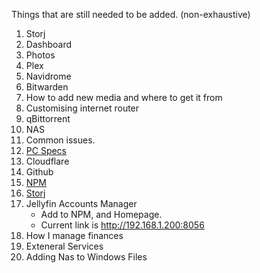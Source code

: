 Things that are still needed to be added. (non-exhaustive)

1. Storj
2. Dashboard
3. Photos
4. Plex
5. Navidrome
6. Bitwarden
7. How to add new media and where to get it from
8. Customising internet router
9. qBittorrent
10. NAS
11. Common issues.
12. <a href="/Stuff on PC/">PC Specs</a>
13. Cloudflare
14. Github
15. <a href="/Stuff on PC/NPM/npm/">NPM</a>
16. <a href="/Stuff on PC/Storj/">Storj</a>
17. Jellyfin Accounts Manager
	- Add to NPM, and Homepage.
	- Current link is <a href="http://192.168.1.200:8056">http://192.168.1.200:8056</a>
18. How I manage finances
19. Exteneral Services
20. Adding Nas to Windows Files